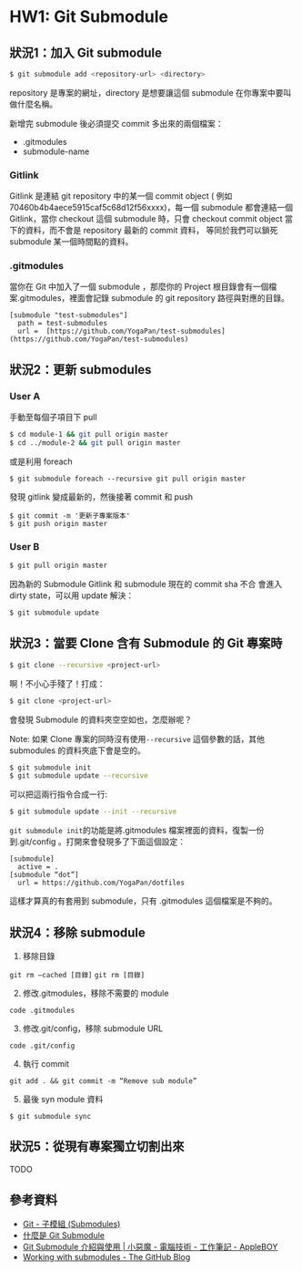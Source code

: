 # HW1: Git Submodule
## 狀況1：加入 Git submodule

```sh
$ git submodule add <repository-url> <directory>
```

repository 是專案的網址，directory 是想要讓這個 submodule 在你專案中要叫做什麼名稱。

新增完 submodule 後必須提交 commit 多出來的兩個檔案：
* .gitmodules
* submodule-name

### Gitlink
Gitlink 是連結 git repository 中的某一個 commit object ( 例如 70460b4b4aece5915caf5c68d12f56xxxx)，每一個 submodule 都會連結一個 Gitlink，當你 checkout 這個 submodule 時，只會 checkout commit object 當下的資料，而不會是 repository 最新的 commit 資料， 等同於我們可以鎖死 submodule 某一個時間點的資料。

### .gitmodules
當你在 Git 中加入了一個 submodule ，那麼你的 Project 根目錄會有一個檔案.gitmodules，裡面會記錄 submodule 的 git repository 路徑與對應的目錄。

```gitmodules
[submodule "test-submodules"]
  path = test-submodules
  url =  [https://github.com/YogaPan/test-submodules](https://github.com/YogaPan/test-submodules)

```



## 狀況2：更新 submodules

### User A
手動至每個子項目下 pull
```sh
$ cd module-1 && git pull origin master
$ cd ../module-2 && git pull origin master
```

或是利用 foreach
```shell
$ git submodule foreach --recursive git pull origin master
```

發現 gitlink 變成最新的，然後接著 commit 和 push

```shell
$ git commit -m '更新子專案版本'
$ git push origin master
```

### User B
```sh
$ git pull origin master
```

因為新的 Submodule Gitlink 和 submodule 現在的 commit sha 不合
會進入 dirty state，可以用 update 解決：

```sh
$ git submodule update
```



## 狀況3：當要 Clone 含有 Submodule 的 Git 專案時

```sh
$ git clone --recursive <project-url>
```

啊！不小心手殘了！打成：
```sh
$ git clone <project-url>
```

會發現 Submodule 的資料夾空空如也，怎麼辦呢？

Note: 如果 Clone 專案的同時沒有使用`--recursive` 這個參數的話，其他 submodules 的資料夾底下會是空的。

```sh
$ git submodule init
$ git submodule update --recursive
```

可以把這兩行指令合成一行:

```sh
$ git submodule update --init --recursive
```

`git submodule init`的功能是將.gitmodules 檔案裡面的資料，復製一份到.git/config 。打開來會發現多了下面這個設定：

```git
[submodule]
  active = .
[submodule “dot”]
  url = https://github.com/YogaPan/dotfiles
```

這樣才算真的有套用到 submodule，只有 .gitmodules 這個檔案是不夠的。



## 狀況4：移除 submodule

1. 移除目錄

`git rm —cached [目錄]`
`git rm [目錄]`

2. 修改.gitmodules，移除不需要的 module

`code .gitmodules`

3. 修改.git/config，移除 submodule URL

`code .git/config`

4. 執行 commit

`git add . && git commit -m “Remove sub module”`

5. 最後 syn module 資料

`$ git submodule sync`



## 狀況5：從現有專案獨立切割出來
TODO


## 參考資料
* [Git - 子模組 (Submodules)](https://git-scm.com/book/zh-tw/v1/Git-%E5%B7%A5%E5%85%B7-%E5%AD%90%E6%A8%A1%E7%B5%84-Submodules)
* [什麼是  Git Submodule](https://www.puritys.me/docs-blog/article-300-%E4%BB%80%E9%BA%BC%E6%98%AF-Git-Submodule.html)
* [Git Submodule 介紹與使用 | 小惡魔 - 電腦技術 - 工作筆記 - AppleBOY](https://blog.wu-boy.com/2011/09/introduction-to-git-submodule/)
* [Working with submodules - The GitHub Blog](https://github.blog/2016-02-01-working-with-submodules/)
